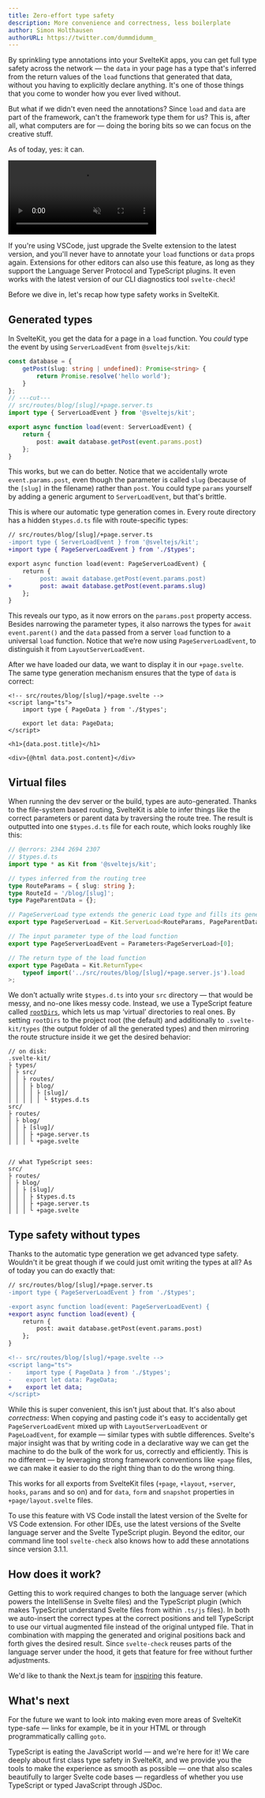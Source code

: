 ```yaml
---
title: Zero-effort type safety
description: More convenience and correctness, less boilerplate
author: Simon Holthausen
authorURL: https://twitter.com/dummdidumm_
---
```


By sprinkling type annotations into your SvelteKit apps, you can get full type safety across the network — the `data` in your page has a type that's inferred from the return values of the `load` functions that generated that data, without you having to explicitly declare anything. It's one of those things that you come to wonder how you ever lived without.

But what if we didn't even need the annotations? Since `load` and `data` are part of the framework, can't the framework type them for us? This is, after all, what computers are for — doing the boring bits so we can focus on the creative stuff.

As of today, yes: it can.

<video src="https://sveltejs.github.io/assets/video/zero-config-types.mp4" controls muted playsinline></video>

If you're using VSCode, just upgrade the Svelte extension to the latest version, and you'll never have to annotate your `load` functions or `data` props again. Extensions for other editors can also use this feature, as long as they support the Language Server Protocol and TypeScript plugins. It even works with the latest version of our CLI diagnostics tool `svelte-check`!

Before we dive in, let's recap how type safety works in SvelteKit.

## Generated types

In SvelteKit, you get the data for a page in a `load` function. You _could_ type the event by using `ServerLoadEvent` from `@sveltejs/kit`:

```ts
const database = {
	getPost(slug: string | undefined): Promise<string> {
		return Promise.resolve('hello world');
	}
};
// ---cut---
// src/routes/blog/[slug]/+page.server.ts
import type { ServerLoadEvent } from '@sveltejs/kit';

export async function load(event: ServerLoadEvent) {
	return {
		post: await database.getPost(event.params.post)
	};
}
```

This works, but we can do better. Notice that we accidentally wrote `event.params.post`, even though the parameter is called `slug` (because of the `[slug]` in the filename) rather than `post`. You could type `params` yourself by adding a generic argument to `ServerLoadEvent`, but that's brittle.

This is where our automatic type generation comes in. Every route directory has a hidden `$types.d.ts` file with route-specific types:

```diff
// src/routes/blog/[slug]/+page.server.ts
-import type { ServerLoadEvent } from '@sveltejs/kit';
+import type { PageServerLoadEvent } from './$types';

export async function load(event: PageServerLoadEvent) {
    return {
-        post: await database.getPost(event.params.post)
+        post: await database.getPost(event.params.slug)
    };
}
```

This reveals our typo, as it now errors on the `params.post` property access. Besides narrowing the parameter types, it also narrows the types for `await event.parent()` and the `data` passed from a server `load` function to a universal `load` function. Notice that we’re now using `PageServerLoadEvent`, to distinguish it from `LayoutServerLoadEvent`.

After we have loaded our data, we want to display it in our `+page.svelte`. The same type generation mechanism ensures that the type of `data` is correct:

```svelte
<!-- src/routes/blog/[slug]/+page.svelte -->
<script lang="ts">
	import type { PageData } from './$types';

	export let data: PageData;
</script>

<h1>{data.post.title}</h1>

<div>{@html data.post.content}</div>
```

## Virtual files

When running the dev server or the build, types are auto-generated. Thanks to the file-system based routing, SvelteKit is able to infer things like the correct parameters or parent data by traversing the route tree. The result is outputted into one `$types.d.ts` file for each route, which looks roughly like this:

```ts
// @errors: 2344 2694 2307
// $types.d.ts
import type * as Kit from '@sveltejs/kit';

// types inferred from the routing tree
type RouteParams = { slug: string };
type RouteId = '/blog/[slug]';
type PageParentData = {};

// PageServerLoad type extends the generic Load type and fills its generics with the info we have
export type PageServerLoad = Kit.ServerLoad<RouteParams, PageParentData, RouteId>;

// The input parameter type of the load function
export type PageServerLoadEvent = Parameters<PageServerLoad>[0];

// The return type of the load function
export type PageData = Kit.ReturnType<
	typeof import('../src/routes/blog/[slug]/+page.server.js').load
>;
```

We don't actually write `$types.d.ts` into your `src` directory — that would be messy, and no-one likes messy code. Instead, we use a TypeScript feature called [`rootDirs`](https://www.typescriptlang.org/tsconfig#rootDirs), which lets us map ‘virtual’ directories to real ones. By setting `rootDirs` to the project root (the default) and additionally to `.svelte-kit/types` (the output folder of all the generated types) and then mirroring the route structure inside it we get the desired behavior:

```
// on disk:
.svelte-kit/
├ types/
│ ├ src/
│ │ ├ routes/
│ │ │ ├ blog/
│ │ │ │ ├ [slug]/
│ │ │ │ │ └ $types.d.ts
src/
├ routes/
│ ├ blog/
│ │ ├ [slug]/
│ │ │ ├ +page.server.ts
│ │ │ └ +page.svelte


// what TypeScript sees:
src/
├ routes/
│ ├ blog/
│ │ ├ [slug]/
│ │ │ ├ $types.d.ts
│ │ │ ├ +page.server.ts
│ │ │ └ +page.svelte
```

## Type safety without types

Thanks to the automatic type generation we get advanced type safety. Wouldn't it be great though if we could just omit writing the types at all? As of today you can do exactly that:

```diff
// src/routes/blog/[slug]/+page.server.ts
-import type { PageServerLoadEvent } from './$types';

-export async function load(event: PageServerLoadEvent) {
+export async function load(event) {
    return {
        post: await database.getPost(event.params.post)
    };
}
```

```diff
<!-- src/routes/blog/[slug]/+page.svelte -->
<script lang="ts">
-    import type { PageData } from './$types';
-    export let data: PageData;
+    export let data;
</script>
```

While this is super convenient, this isn't just about that. It's also about _correctness_: When copying and pasting code it's easy to accidentally get `PageServerLoadEvent` mixed up with `LayoutServerLoadEvent` or `PageLoadEvent`, for example — similar types with subtle differences. Svelte's major insight was that by writing code in a declarative way we can get the machine to do the bulk of the work for us, correctly and efficiently. This is no different — by leveraging strong framework conventions like `+page` files, we can make it easier to do the right thing than to do the wrong thing.

This works for all exports from SvelteKit files (`+page`, `+layout`, `+server`, `hooks`, `params` and so on) and for `data`, `form` and `snapshot` properties in `+page/layout.svelte` files.

To use this feature with VS Code install the latest version of the Svelte for VS Code extension. For other IDEs, use the latest versions of the Svelte language server and the Svelte TypeScript plugin. Beyond the editor, our command line tool `svelte-check` also knows how to add these annotations since version 3.1.1.

## How does it work?

Getting this to work required changes to both the language server (which powers the IntelliSense in Svelte files) and the TypeScript plugin (which makes TypeScript understand Svelte files from within `.ts/js` files). In both we auto-insert the correct types at the correct positions and tell TypeScript to use our virtual augmented file instead of the original untyped file. That in combination with mapping the generated and original positions back and forth gives the desired result. Since `svelte-check` reuses parts of the language server under the hood, it gets that feature for free without further adjustments.

We'd like to thank the Next.js team for [inspiring](https://twitter.com/shuding_/status/1625263297573400578) this feature.

## What's next

For the future we want to look into making even more areas of SvelteKit type-safe — links for example, be it in your HTML or through programmatically calling `goto`.

TypeScript is eating the JavaScript world — and we're here for it! We care deeply about first class type safety in SvelteKit, and we provide you the tools to make the experience as smooth as possible — one that also scales beautifully to larger Svelte code bases — regardless of whether you use TypeScript or typed JavaScript through JSDoc.
